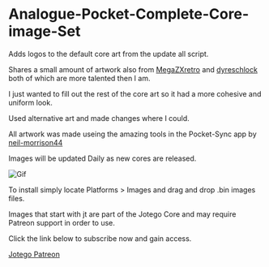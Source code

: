# Analogue-Pocket-Complete-Core-image-Set
Adds logos to the default core art from the update all script. 

Shares a small amount of artwork also from  <a href="https://github.com/MegaZXretro/Analogue-Pocket-Custom-Platform-Art" target="MegaZXretro">MegaZXretro</a> and <a href="https://github.com/dyreschlock/pocket-platform-images" target="dyreschlock">dyreschlock</a> both of which are more talented then I am. 

I just wanted to fill out the rest of the core art so it had a more cohesive and uniform look. 

Used alternative art and made changes where I could.

All artwork was made useing the amazing tools in the Pocket-Sync app by <a href="https://github.com/neil-morrison44/pocket-sync" target="neil-morrison44">neil-morrison44</a>

Images will be updated Daily as new cores are released.

![Gif](https://user-images.githubusercontent.com/118319530/205517645-1637c9e8-a278-4f98-ad03-e8bd14cf65e2.gif)


To install simply locate Platforms > Images and drag and drop .bin images files. 


Images that start with jt are part of the Jotego Core and may require Patreon support in order to use. 

Click the link below to subscribe now and gain access. 

<a href="https://www.patreon.com/join/jotego" target="Jotego Patreon">Jotego Patreon</a>












